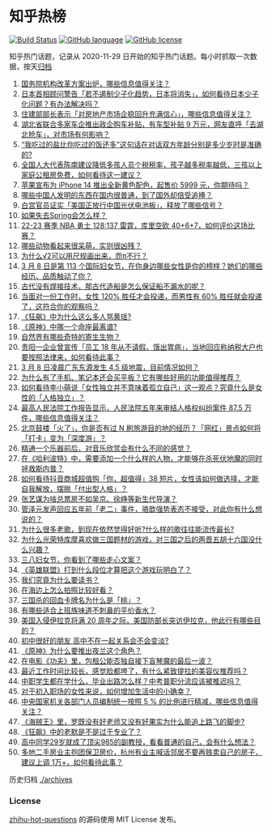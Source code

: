 # 知乎热榜
[![Build Status](https://github.com/ToWeLong/zhihu-hot-questions/workflows/CI/badge.svg)](https://github.com/ToWeLong/zhihu-hot-questions/actions)
[![GitHub language](https://img.shields.io/badge/language-golang-orange.svg)](https://golang.org/)
[![GitHub license](https://img.shields.io/github/license/ToWeLong/zhihu-hot-questions)](https://github.com/ToWeLong/zhihu-hot-questions/blob/main/LICENSE)

知乎热门话题，记录从 2020-11-29 日开始的知乎热门话题。每小时抓取一次数据，按天[归档](./archives)

<!-- BEGIN -->

1. [国务院机构改革方案出炉，哪些信息值得关注？](https://www.zhihu.com/question/588090975)
1. [日本首相顾问警告「若不遏制少子化趋势，日本将消失」，如何看待日本少子化问题？有办法解决吗？](https://www.zhihu.com/question/587852372)
1. [住建部部长表示「对房地产市场企稳回升充满信心」，哪些信息值得关注？](https://www.zhihu.com/question/588098177)
1. [湖北省联合多家车企推出政企购车补贴，有车型补贴 9 万元，网友直呼「去湖北抢车」，对市场有何影响？](https://www.zhihu.com/question/588073490)
1. [“我吃过的盐比你吃过的饭还多”这句话在对话双方年龄分别是多少岁时是准确的?](https://www.zhihu.com/question/587989190)
1. [全国人大代表陈南建议降低多孩人员个税税率，孩子越多税率越低，三孩以上家庭公租房免费，如何看待这一建议？](https://www.zhihu.com/question/588229174)
1. [苹果宣布为 iPhone 14 推出全新黄色配色，起售价 5999 元，你期待吗？](https://www.zhihu.com/question/588178504)
1. [哪些中国人发明的东西在国内很普通，到了国外却倍受追捧？](https://www.zhihu.com/question/299641618)
1. [白宫官员证实「美国正放行中国光伏电池板」，释放了哪些信号？](https://www.zhihu.com/question/588130226)
1. [如果失去Spring会怎么样？](https://www.zhihu.com/question/587489754)
1. [22-23 赛季 NBA 勇士 128:137 雷霆，库里空砍 40+6+7，如何评价这场比赛？](https://www.zhihu.com/question/588231690)
1. [哪些动物看起来很呆萌，实则很凶残？](https://www.zhihu.com/question/587741811)
1. [为什么√2可以用尺规画出来，而π不行？](https://www.zhihu.com/question/570765444)
1. [3 月 8 日是第 113 个国际妇女节，在你身边哪些女性是你的榜样？她们的哪些经历、品质触动了你？](https://www.zhihu.com/question/588094927)
1. [古代没有焊接技术，那古代造船是怎么保证船不漏水的呢？](https://www.zhihu.com/question/573067851)
1. [当面对一份工作时，女性 120% 胜任才会投递，而男性有 60% 胜任就会投递了，这符合你的观察吗？](https://www.zhihu.com/question/588245664)
1. [《狂飙》中为什么这么多人骂黄瑶?](https://www.zhihu.com/question/581830470)
1. [《原神》中哪一个命座最离谱?](https://www.zhihu.com/question/561355289)
1. [自然界有哪些奇特的寄生生物？](https://www.zhihu.com/question/20669321)
1. [贵阳一企业曾宣传「员工 18 年从不请假、饿出胃病」，当地回应称纳税大户也要按照法律来，如何看待此事？](https://www.zhihu.com/question/588021427)
1. [3 月 8 日凌晨广东东源发生 4.5 级地震，目前情况如何？](https://www.zhihu.com/question/588205832)
1. [为什么有了手机、笔记本还会买平板？它有哪些好用的功能值得推荐？](https://www.zhihu.com/question/588152622)
1. [如何看待李小萌说「女性独立并不意味着孤立自己」这一观点？究竟什么是女性的「人格独立」？](https://www.zhihu.com/question/588049662)
1. [最高人民法院工作报告显示，人民法院五年来审结人格权纠纷案件 87.5 万件，哪些信息值得关注？](https://www.zhihu.com/question/588086433)
1. [北京鼓楼「火了」，你是否有过 N 刷旅游目的地的经历？「网红」景点如何将「打卡」变为「深度游」？](https://www.zhihu.com/question/586906972)
1. [精通一个乐器前后，对音乐欣赏会有什么不同的感觉？](https://www.zhihu.com/question/544939798)
1. [在《哈利波特》中，需要添加一个什么样的人物，才能够在杀死伏地魔的同时拯救斯内普？](https://www.zhihu.com/question/587635507)
1. [如何看待抖音商城超值购「你，超值得」38 短片，女性该如何做选择，才能自我解放，摆脱「付出型人格」？](https://www.zhihu.com/question/588171074)
1. [张艺谋为啥总票房不如吴京、徐峥等新生代导演？](https://www.zhihu.com/question/586982449)
1. [管泽元发声回应五年前「老二」事件，骆歆强势表态不接受，对此你有什么想说的？](https://www.zhihu.com/question/588153681)
1. [为什么很多老歌，到现在依然觉得好听?什么样的歌往往能流传最长?](https://www.zhihu.com/question/588097173)
1. [为什么光荣特库摩喜欢做三国题材的游戏，对三国之后的两晋五胡十六国没什么兴趣？](https://www.zhihu.com/question/587986275)
1. [三八妇女节，你看到了哪些走心文案？](https://www.zhihu.com/question/470184572)
1. [《英雄联盟》打到什么段位才算把这个游戏玩明白了？](https://www.zhihu.com/question/586480065)
1. [我们究竟为什么要读书？](https://www.zhihu.com/question/587475450)
1. [在海边上怎么拍照比较好看？](https://www.zhihu.com/question/50456270)
1. [三国杀的回血卡牌名为什么是「桃」？](https://www.zhihu.com/question/35094771)
1. [有哪些适合上班族味道不刺鼻的平价香水？](https://www.zhihu.com/question/586348579)
1. [美国入侵伊拉克将满 20 周年之际，美国防部长突访伊拉克，他此行有哪些目的？](https://www.zhihu.com/question/588127851)
1. [初中很好的朋友 高中不在一起关系会不会变淡?](https://www.zhihu.com/question/587229110)
1. [《原神》为什么要推出夜兰这个角色？](https://www.zhihu.com/question/578273393)
1. [在电影《功夫》里，包租公能否独自接下盲琴魔的最后一波？](https://www.zhihu.com/question/457665962)
1. [最近工作时间比较长，感觉脸都垮了，有什么紧致提拉的美容仪推荐吗？](https://www.zhihu.com/question/588189488)
1. [中职学生都在学什么，毕业出路怎么样？中考普职分流应该被推迟吗？](https://www.zhihu.com/question/588241429)
1. [对于初入职场的女性来说，如何增加生活中的小确幸？](https://www.zhihu.com/question/584367701)
1. [中央国家机关各部门人员编制统一按照 5 % 的比例进行精减，哪些信息值得关注？](https://www.zhihu.com/question/588092547)
1. [《海贼王》里，罗既没有好老师又没有好果实为什么能追上路飞的脚步?](https://www.zhihu.com/question/587639204)
1. [《狂飙》中的老默是不是过于专业了？](https://www.zhihu.com/question/587811842)
1. [高中同学29岁就成了顶尖985的副教授，看看普通的自己，会有什么想法？](https://www.zhihu.com/question/586589709)
1. [多地二手房业主抱团保卫房价，杭州有业主喊话邻居不要再贱卖自己的房子，建议上调 1万+，如何看待此事？](https://www.zhihu.com/question/588022562)

<!-- END -->

历史归档 [./archives](./archives)


### License
[zhihu-hot-questions](https://github.com/towelong/zhihu-hot-questions) 的源码使用 MIT License 发布。